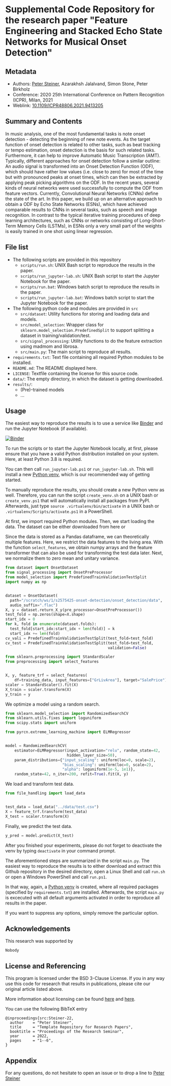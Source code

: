 # Supplemental Code Repository for the research paper "Feature Engineering and Stacked Echo State Networks for Musical Onset Detection"
## Metadata
- Authors: [Peter Steiner](mailto:peter.steiner@tu-dresden.de), Azarakhsh Jalalvand, 
  Simon Stone, Peter Birkholz
- Conference: 2020 25th International Conference on Pattern Recognition (ICPR), Milan,
  2021
- Weblink: [10.1109/ICPR48806.2021.9413205](http://dx.doi.org/10.1109/ICPR48806.2021.9413205)

## Summary and Contents
In music analysis, one of the most fundamental tasks is note onset detection - detecting
the beginning of new note events. As the target function of onset detection is related to
other tasks, such as beat tracking or tempo estimation, onset detection is the basis for
such related tasks. Furthermore, it can help to improve Automatic Music Transcription
(AMT). Typically, different approaches for onset detection follow a similar outline: An
audio signal is transformed into an Onset Detection Function (ODF), which should have
rather low values (i.e. close to zero) for most of the time but with pronounced peaks at
onset times, which can then be extracted by applying peak picking algorithms on the ODF.
In the recent years, several kinds of neural networks were used successfully to compute
the ODF from feature vectors. Currently, Convolutional Neural Networks (CNNs) define the
state of the art. In this paper, we build up on an alternative approach to obtain a ODF
by Echo State Networks (ESNs), which have achieved comparable results to CNNs in several
tasks, such as speech and image recognition. In contrast to the typical iterative
training procedures of deep learning architectures, such as CNNs or networks consisting
of Long-Short-Term Memory Cells (LSTMs), in ESNs only a very small part of the weights is
easily trained in one shot using linear regression.

## File list
- The following scripts are provided in this repository
    - `scripts/run.sh`: UNIX Bash script to reproduce the results in the paper.
    - `scripts/run_jupyter-lab.sh`: UNIX Bash script to start the Jupyter Notebook for 
   the paper.
    - `scripts/run.bat`: Windows batch script to reproduce the results in the paper.
    - `scripts/run_jupyter-lab.bat`: Windows batch script to start the Jupyter Notebook 
  for the paper.
- The following python code and modules are provided in `src`
    - `src/dataset`: Utility functions for storing and loading data and models.
    - `src/model_selection`: Wrapper class for `sklearn.model_selection.PredefinedSplit`
  to support splitting a dataset in training/validation/test.
    - `src/signal_processing`: Utility functions to do the feature 
      extraction using madmom and librosa.
    - `src/main.py`: The main script to reproduce all results.
- `requirements.txt`: Text file containing all required Python modules to be installed. 
- `README.md`: The README displayed here.
- `LICENSE`: Textfile containing the license for this source code.
- `data/`: The empty directory, in which the dataset is getting downloaded.
- `results/`:
    - (Pre)-trained models
    - ...

## Usage
The easiest way to reproduce the results is to use a service like 
[Binder](https://mybinder.org/) and run the Jupyter Notebook (if available).

[![Binder](https://mybinder.org/badge_logo.svg)](https://mybinder.org/v2/gh/renierts/onset_detection/HEAD)

To run the scripts or to start the Jupyter Notebook locally, at first, please ensure 
that you have a valid Python distribution installed on your system. Here, at least Python
3.8 is required.

You can then call `run_jupyter-lab.ps1` or `run_jupyter-lab.sh`. This will install a new 
[Python venv](https://docs.python.org/3/library/venv.html), which is our recommended way 
of getting started.

To manually reproduce the results, you should create a new Python venv as well.
Therefore, you can run the script `create_venv.sh` on a UNIX bash or `create_venv.ps1`
that will automatically install all packages from PyPI. Afterwards, just type 
`source .virtualenv/bin/activate` in a UNIX bash or `.virtualenv/Scripts/activate.ps1`
in a PowerShell.

At first, we import required Python modules. Then, we start loading the data. 
The dataset can be either downloaded from here or 

Since the data is stored as a Pandas dataframe, we can theoretically multiple features.
Here, we restrict the data features to the living area. With the function
`select_features`, we obtain numpy arrays and the feature transformer that can also be
used for transforming the test data later. Next, we normalize them to zero mean and
unitary variance.

```python
from dataset import OnsetDataset
from signal_processing import OnsetPreProcessor
from model_selection import PredefinedTrainValidationTestSplit
import numpy as np


dataset = OnsetDataset(
  path="/scratch/ws/1/s2575425-onset-detection/onset_detection/data",
  audio_suffix=".flac")
X, y = dataset.return_X_y(pre_processor=OnsetPreProcessor())
test_fold = np.zeros(shape=X.shape)
start_idx = 0
for k, fold in enumerate(dataset.folds):
  test_fold[start_idx:start_idx + len(fold)] = k
  start_idx += len(fold)
cv_vali = PredefinedTrainValidationTestSplit(test_fold=test_fold)
cv_test = PredefinedTrainValidationTestSplit(test_fold=test_fold,
                                             validation=False)
```



```python
from sklearn.preprocessing import StandardScaler
from preprocessing import select_features


X, y, feature_trf = select_features(
    df=training_data, input_features=["GrLivArea"], target="SalePrice")
scaler = StandardScaler().fit(X)
X_train = scaler.transform(X)
y_train = y
```

We optimize a model using a random search.

```python
from sklearn.model_selection import RandomizedSearchCV
from sklearn.utils.fixes import loguniform
from scipy.stats import uniform

from pyrcn.extreme_learning_machine import ELMRegressor


model = RandomizedSearchCV(
    estimator=ELMRegressor(input_activation="relu", random_state=42,
                           hidden_layer_size=50),
    param_distributions={"input_scaling": uniform(loc=0, scale=2),
                         "bias_scaling": uniform(loc=0, scale=2),
                         "alpha": loguniform(1e-5, 1e1)},
    random_state=42, n_iter=200, refit=True).fit(X, y)
```

We load and transform test data.

```python
from file_handling import load_data


test_data = load_data("../data/test.csv")
X = feature_trf.transform(test_data)
X_test = scaler.transform(X)
```

Finally, we predict the test data.

```python
y_pred = model.predict(X_test)
```

After you finished your experiments, please do not forget to deactivate the venv by 
typing `deactivate` in your command prompt.

The aforementioned steps are summarized in the script `main.py`. The easiest way to
reproduce the results is to either download and extract this Github repository in the
desired directory, open a Linux Shell and call `run.sh` or open a Windows PowerShell and
call `run.ps1`. 

In that way, again, a [Python venv](https://docs.python.org/3/library/venv.html) is 
created, where all required packages (specified by `requirements.txt`) are installed.
Afterwards, the script `main.py` is excecuted with all default arguments activated in
order to reproduce all results in the paper.

If you want to suppress any options, simply remove the particular option.

## Acknowledgements
This research was supported by
```
Nobody
```


## License and Referencing
This program is licensed under the BSD 3-Clause License. If you in any way use this
code for research that results in publications, please cite our original
article listed above.

More information about licensing can be found [here](https://docs.github.com/en/repositories/managing-your-repositorys-settings-and-features/customizing-your-repository/licensing-a-repository)
and [here](https://en.wikipedia.org/wiki/License).

You can use the following BibTeX entry
```
@inproceedings{src:Steiner-22,
  author    = "Peter Steiner",
  title     = "Template Repository for Research Papers",
  booktitle = "Proceedings of the Research Seminar",
  year      = 2022,
  pages     = "1--6",
}
```
## Appendix
For any questions, do not hesitate to open an issue or to drop a line to [Peter Steiner](mailto:peter.steiner@tu-dresden.de)
